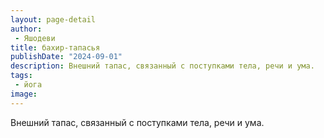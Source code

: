 ```yaml
---
layout: page-detail
author:
 - Яшодеви
title: бахир-тапасья
publishDate: "2024-09-01"
description: Внешний тапас, связанный с поступками тела, речи и ума.
tags:
 - йога
image: 
---
```


Внешний тапас, связанный с поступками тела, речи и ума.

